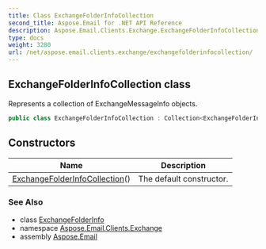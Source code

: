 ```yaml
---
title: Class ExchangeFolderInfoCollection
second_title: Aspose.Email for .NET API Reference
description: Aspose.Email.Clients.Exchange.ExchangeFolderInfoCollection class. Represents a collection of ExchangeMessageInfo objects
type: docs
weight: 3280
url: /net/aspose.email.clients.exchange/exchangefolderinfocollection/
---
```

## ExchangeFolderInfoCollection class

Represents a collection of ExchangeMessageInfo objects.

```csharp
public class ExchangeFolderInfoCollection : Collection<ExchangeFolderInfo>
```

## Constructors

| Name | Description |
| --- | --- |
| [ExchangeFolderInfoCollection](exchangefolderinfocollection/)() | The default constructor. |

### See Also

* class [ExchangeFolderInfo](../exchangefolderinfo/)
* namespace [Aspose.Email.Clients.Exchange](../../aspose.email.clients.exchange/)
* assembly [Aspose.Email](../../)


